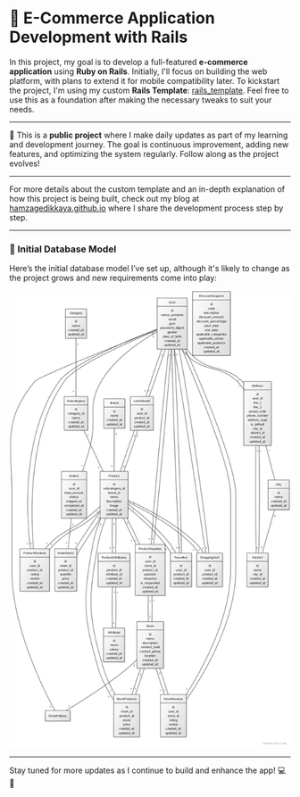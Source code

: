 # 🚀 E-Commerce Application Development with Rails

In this project, my goal is to develop a full-featured **e-commerce application** using **Ruby on Rails**. Initially, I'll focus on building the web platform, with plans to extend it for mobile compatibility later. To kickstart the project, I'm using my custom **Rails Template**: [rails_template](https://github.com/hamzagedikkaya/rails_template). Feel free to use this as a foundation after making the necessary tweaks to suit your needs.

---

🌱 This is a **public project** where I make daily updates as part of my learning and development journey. The goal is continuous improvement, adding new features, and optimizing the system regularly. Follow along as the project evolves!

---

For more details about the custom template and an in-depth explanation of how this project is being built, check out my blog at [hamzagedikkaya.github.io](https://hamzagedikkaya.github.io) where I share the development process step by step.

---

### 🔧 Initial Database Model

Here’s the initial database model I’ve set up, although it's likely to change as the project grows and new requirements come into play:

![Database Model](app/assets/images/db.jpg)

---

Stay tuned for more updates as I continue to build and enhance the app! 💻📱
